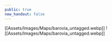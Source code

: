 ```yaml
---
public: true
new_handout: false
---
```

[[Assets/Images/Maps/barovia_untagged.webp]]
![[Assets/Images/Maps/barovia_untagged.webp]]
